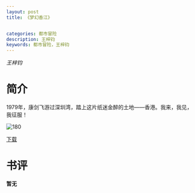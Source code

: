 ```yaml
---
layout: post
title: 《梦幻香江》


categories: 都市冒险
description: 王梓钧
keywords: 都市冒险，王梓钧
---
```


*王梓钧*

# 简介

1979年，康剑飞游过深圳湾，踏上这片纸迷金醉的土地——香港。我来，我见，我征服！

![180](http://tvax3.sinaimg.cn/large/008dGP0Fgy1gtybmfu88yj304605kwei.jpg)

[下载](https://link.jscdn.cn/1drv/aHR0cHM6Ly8xZHJ2Lm1zL3QvcyFBaGU2R2dNWmVFb2poSFdkU2RTempyeHNMVDdEP2U9TlpxWHYw.txt)
# 书评
**暂无**